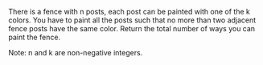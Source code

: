 
There is a fence with n posts, each post can be painted with one of the k colors.
You have to paint all the posts such that no more than two adjacent fence posts have the same color. 
Return the total number of ways you can paint the fence. 

Note:
n and k are non-negative integers. 